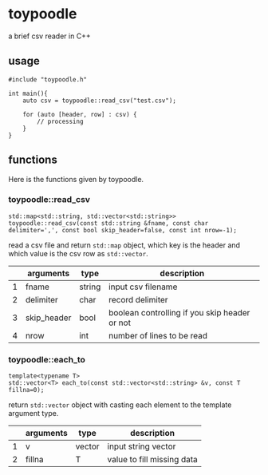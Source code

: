 # toypoodle

a brief csv reader in C++

## usage

```
#include "toypoodle.h"

int main(){
    auto csv = toypoodle::read_csv("test.csv");

    for (auto [header, row] : csv) {
        // processing
    }
}
```

## functions

Here is the functions given by toypoodle.

### toypoodle::read_csv

```
std::map<std::string, std::vector<std::string>> toypoodle::read_csv(const std::string &fname, const char delimiter=',', const bool skip_header=false, const int nrow=-1);
```
read a csv file and return `std::map` object, which key is the header and which value is the csv row as `std::vector`.

|   | arguments      | type   | description                                    |
| - | -------------- | ------ | ---------------------------------------------- |
| 1 | fname          | string | input csv filename                             |
| 2 | delimiter      | char   | record delimiter                               |
| 3 | skip_header    | bool   | boolean controlling if you skip header or not  |
| 4 | nrow           | int    | number of lines to be read                     |

### toypoodle::each_to

```
template<typename T>
std::vector<T> each_to(const std::vector<std::string> &v, const T fillna=0);
```

return `std::vector` object with casting each element to the template argument type.

|   | arguments      | type           | description                 |
| - | -------------- | -------------- | --------------------------- |
| 1 | v              | vector<string> | input string vector         |
| 2 | fillna         | T              | value to fill missing data  |
